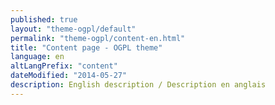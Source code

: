 ```yaml
---
published: true
layout: "theme-ogpl/default"
permalink: "theme-ogpl/content-en.html"
title: "Content page - OGPL theme"
language: en
altLangPrefix: "content"
dateModified: "2014-05-27"
description: English description / Description en anglais
---
```


